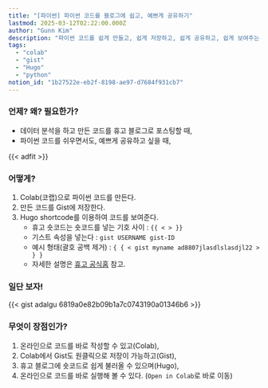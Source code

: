 ```yaml
---
title: "[파이썬] 파이썬 코드를 블로그에 쉽고, 예쁘게 공유하기"
lastmod: 2025-03-12T02:22:00.000Z
author: "Gunn Kim"
description: "파이썬 코드를 쉽게 만들고, 쉽게 저장하고, 쉽게 공유하고, 쉽게 보여주는 방법은 무엇일까? Colab+Gist"
tags:
  - "colab"
  - "gist"
  - "Hugo"
  - "python"
notion_id: "1b27522e-eb2f-8198-ae97-d7684f931cb7"
---
```


### 언제? 왜? 필요한가?
- 데이터 분석을 하고 만든 코드를 휴고 블로그로 포스팅할 때,
- 파이썬 코드를 쉬우면서도, 예쁘게 공유하고 싶을 때,

{{< adfit >}}

### 어떻게?
1. Colab(코랩)으로 파이썬 코드를 만든다.
2. 만든 코드를 Gist에 저장한다.
3. Hugo shortcode를 이용하여 코드를 보여준다.
   - 휴고 숏코드는 숏코드를 넣는 기호 사이 : ```{{ < > }}```  
   - 기스트 속성을 넣는다 : ```gist USERNAME gist-ID ```
   - 예시 형태(괄호 공백 제거) :  ```{ { < gist myname ad8807jlasdlslasdjl22 > } }```
   - 자세한 설명은 [휴고 공식홈](https://gohugo.io/content-management/shortcodes/#gist) 참고.

### 일단 보자!
{{< gist adalgu 6819a0e82b09b1a7c0743190a01346b6 >}}

### 무엇이 장점인가?
1. 온라인으로 코드를 바로 작성할 수 있고(Colab),
2. Colab에서 Gist도 원클릭으로 저장이 가능하고(Gist),
3. 휴고 블로그에 숏코드로 쉽게 불러올 수 있으며(Hugo),
4. 온라인으로 코드를 바로 실행해 볼 수 있다. (```Open in Colab```로 바로 이동)


